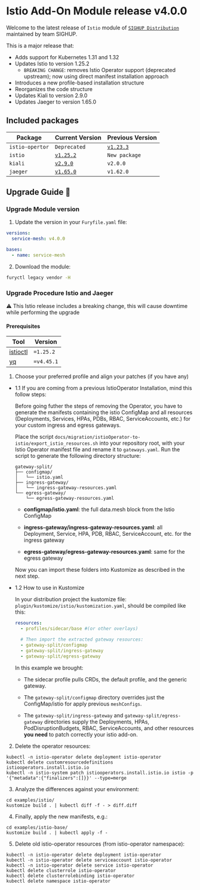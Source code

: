 # Istio Add-On Module release v4.0.0

Welcome to the latest release of `Istio` module of [`SIGHUP Distribution`](https://github.com/sighupio/distribution) maintained by team SIGHUP.

This is a major release that:

- Adds support for Kubernetes 1.31 and 1.32
- Updates Istio to version 1.25.2
  - `BREAKING CHANGE`: removes Istio Operator support (deprecated upstream); now using direct manifest installation approach
- Introduces a new profile-based installation structure
- Reorganizes the code structure
- Updates Kiali to version 2.9.0
- Updates Jaeger to version 1.65.0

## Included packages

| Package         | Current Version                                                           | Previous Version |
| --------------  | ------------------------------------------------------------------------- | ---------------- |
| `istio-opertor` |     `Deprecated`        |  [`v1.23.3`](https://github.com/istio/istio/releases/tag/1.23.3)   |
| `istio`         | [`v1.25.2`](https://github.com/istio/istio/releases/tag/1.25.2)           | `New package`    |
| `kiali`         | [`v2.9.0`](https://github.com/kiali/kiali/releases/tag/v2.9.0)            | `v2.0.0`         |
| `jaeger`        | [`v1.65.0`](https://github.com/jaegertracing/jaeger/releases/tag/v1.65.0) | `v1.62.0`        |


## Upgrade Guide 🦮

### Upgrade Module version

1. Update the version in your `Furyfile.yaml` file:

```yaml
versions:
  service-mesh: v4.0.0

bases:
  - name: service-mesh
```

2. Download the module:

```bash
furyctl legacy vendor -H
```

### Upgrade Procedure Istio and Jaeger

⚠️ This Istio release includes a breaking change, this will cause downtime while performing the upgrade

#### Prerequisites

| Tool                                    | Version    |
| --------------------------------------- | ---------- |
| [istioctl][istioctl-repo]               | `=1.25.2`  |
| [yq][yq-repo]                           | `=v4.45.1` |

1. Choose your preferred profile and align your patches (if you have any)


  * 1.1 If you are coming from a previous IstioOperator Installation, mind this follow steps:

    Before going futher the steps of removing the Operator, you have to generate the manifests containing  the istio ConfigMap and all resources (Deployments, Services, HPAs, PDBs, RBAC, ServiceAccounts, etc.) for your custom ingress and egress gateways.

    

    Place the script `docs/migration/istioOperator-to-istio/export_istio_resources.sh` into your repository root, with your Istio Operator manifest file and rename it to `gateways.yaml`. Run the script to generate the following directory structure:

    ```
    gateway-split/
    ├── configmap/
    │   └── istio.yaml
    ├── ingress-gateway/
    │   └── ingress-gateway-resources.yaml
    └── egress-gateway/
        └── egress-gateway-resources.yaml
    ```
    * **configmap/istio.yaml**: the full data.mesh block from the Istio ConfigMap

    * **ingress-gateway/ingress-gateway-resources.yaml**: all Deployment, Service, HPA, PDB, RBAC, ServiceAccount, etc. for the ingress gateway

    * **egress-gateway/egress-gateway-resources.yaml**: same for the egress gateway

    Now you can import these folders into Kustomize as described in the next step.

  * 1.2 How to use in Kustomize

    In your distribution project the kustomize file: `plugin/kustomize/istio/kustomization.yaml`, should be compiled like this:

    ```yaml
    resources:
      - profiles/sidecar/base #(or other overlays)

      # Then import the extracted gateway resources:
      - gateway-split/configmap
      - gateway-split/ingress-gateway
      - gateway-split/egress-gateway
    ```
    In this example we brought:

    * The sidecar profile pulls CRDs, the default profile, and the generic gateway.

    * The `gateway-split/configmap` directory overrides just the ConfigMap/istio for apply previous `meshConfigs`.

    * The `gateway-split/ingress-gateway` and `gateway-split/egress-gateway` directories supply the Deployments, HPAs, PodDisruptionBudgets, RBAC, ServiceAccounts, and other resources **you need** to patch correctly your istio add-on.

2. Delete the operator resources:

```shell
kubectl -n istio-operator delete deployment istio-operator
kubectl delete customresourcedefinitions istiooperators.install.istio.io
kubectl -n istio-system patch istiooperators.install.istio.io istio -p '{"metadata":{"finalizers":[]}}' --type=merge
```
3. Analyze the differences against your environment:

```shell
cd examples/istio/
kustomize build . | kubectl diff -f - > diff.diff
```
4. Finally, apply the new manifests, e.g.:

```shell
cd examples/istio-base/
kustomize build . | kubectl apply -f -
```
5. Delete old istio-operator resources (from istio-operator namespace):

```shell
kubectl -n istio-operator delete deployment istio-operator
kubectl -n istio-operator delete serviceaccount istio-operator
kubectl -n istio-operator delete service istio-operator
kubectl delete clusterrole istio-operator
kubectl delete clusterrolebinding istio-operator
kubectl delete namespace istio-operator
```



<!-- links -->
[istioctl-repo]: https://istio.io/latest/docs/ops/diagnostic-tools/istioctl/#install-hahahugoshortcode971s2hbhb
[yq-repo]: https://github.com/mikefarah/yq